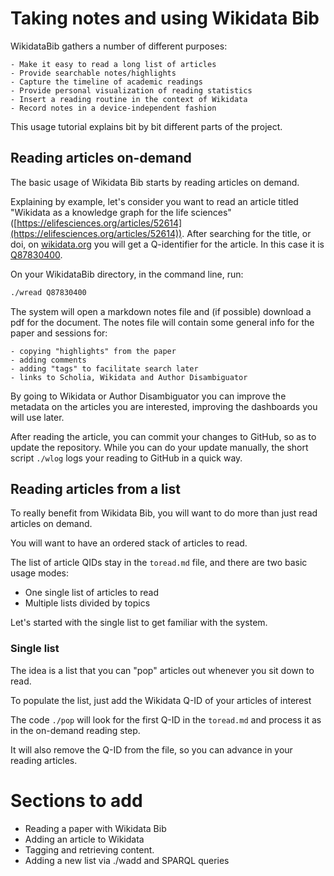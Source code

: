 # Taking notes and using Wikidata Bib

WikidataBib gathers a number of different purposes:

    - Make it easy to read a long list of articles
    - Provide searchable notes/highlights
    - Capture the timeline of academic readings
    - Provide personal visualization of reading statistics
    - Insert a reading routine in the context of Wikidata
    - Record notes in a device-independent fashion

This usage tutorial explains bit by bit  different parts of the project. 

## Reading articles on-demand

The basic usage of Wikidata Bib starts by reading articles on demand. 

Explaining by example, let's consider you want to read  an article titled "Wikidata as a knowledge graph for the life sciences" ([https://elifesciences.org/articles/52614](https://elifesciences.org/articles/52614)). 
After searching for the title, or doi, on [wikidata.org](https://wikidata.org) you will get a Q-identifier for the article.
In this case it is  [Q87830400](https://www.wikidata.org/wiki/Q87830400).

On your WikidataBib directory, in the command line, run: 

```bash
./wread Q87830400
```

The system will open a markdown notes file and (if possible) download a pdf for the document.
The notes file will contain some general info for the paper and sessions for:
    
    - copying "highlights" from the paper
    - adding comments 
    - adding "tags" to facilitate search later
    - links to Scholia, Wikidata and Author Disambiguator 

By going to Wikidata or Author Disambiguator you can improve the metadata on the articles you are interested, improving the dashboards you will use later. 

After reading the article, you can commit your changes to GitHub, so as to update the repository. 
While you can do your update manually, the short script `./wlog` logs your reading to GitHub in a quick way. 

## Reading articles from a list

To really benefit from Wikidata Bib, you will want to do more than just read articles on demand.

You will want to have an ordered stack of articles to read. 

The list of article QIDs stay in the `toread.md` file, and there are two basic usage modes:

- One single list of articles to read
- Multiple lists divided by topics 

Let's started with the single list to get familiar with the system. 

### Single list

The idea is a list that you can "pop" articles out whenever you sit down to read. 

To populate the list, just add the Wikidata Q-ID of your articles of interest

The code `./pop` will look for the first Q-ID in the `toread.md` and process it as in the on-demand reading step. 

It will also remove the Q-ID from the file, so you can advance in your reading articles.





# Sections to add

- Reading a paper with Wikidata Bib
- Adding an article to Wikidata
- Tagging and retrieving content. 
- Adding a new list via ./wadd and SPARQL queries
